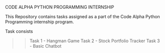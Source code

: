CODE ALPHA PYTHON PROGRAMMING INTERNSHIP 

This Repository contains tasks assigned as a part of the Code Alpha Python Programming internship program.

Task consists 

>>Task 1 - Hangman Game
>>Task 2 - Stock Portfolio Tracker
>>Task 3 - Basic Chatbot
